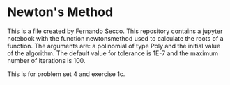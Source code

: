 # Newton's Method

This is a file created by Fernando Secco. This repository contains a jupyter notebook with the function newtonsmethod used to calculate the roots of a function. The arguments are: a polinomial of type Poly and the initial value of the algorithm. The default value for tolerance is 1E-7 and the maximum number of iterations is 100.


This is for problem set 4 and exercise 1c. 
